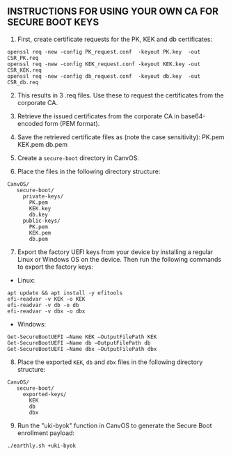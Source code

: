 INSTRUCTIONS FOR USING YOUR OWN CA FOR SECURE BOOT KEYS
-------------------------------------------------------

1. First, create certificate requests for the PK, KEK and db certificates:
```
openssl req -new -config PK_request.conf  -keyout PK.key  -out CSR_PK.req
openssl req -new -config KEK_request.conf -keyout KEK.key -out CSR_KEK.req
openssl req -new -config db_request.conf  -keyout db.key  -out CSR_db.req
```

2. This results in 3 .req files. Use these to request the certificates from the corporate CA.
3. Retrieve the issued certificates from the corporate CA in base64-encoded form (PEM format).

4. Save the retrieved certificate files as (note the case sensitivity):
PK.pem
KEK.pem
db.pem

5. Create a `secure-boot` directory in CanvOS.
6. Place the files in the following directory structure:
```
CanvOS/
   secure-boot/
     private-keys/
       PK.pem
       KEK.key
       db.key
     public-keys/
       PK.pem
       KEK.pem
       db.pem
```

7. Export the factory UEFI keys from your device by installing a regular Linux or Windows OS on the device. Then run the following commands to export the factory keys:
  * Linux:
  ```
  apt update && apt install -y efitools
  efi-readvar -v KEK -o KEK
  efi-readvar -v db -o db
  efi-readvar -v dbx -o dbx
  ```
  * Windows:
  ```
  Get-SecureBootUEFI –Name KEK –OutputFilePath KEK
  Get-SecureBootUEFI –Name db –OutputFilePath db
  Get-SecureBootUEFI –Name dbx –OutputFilePath dbx
  ```

8. Place the exported `KEK`, `db` and `dbx` files in the following directory structure:
```
CanvOS/
   secure-boot/
     exported-keys/
       KEK
       db
       dbx
```

9. Run the "uki-byok" function in CanvOS to generate the Secure Boot enrollment payload:
```
./earthly.sh +uki-byok
```